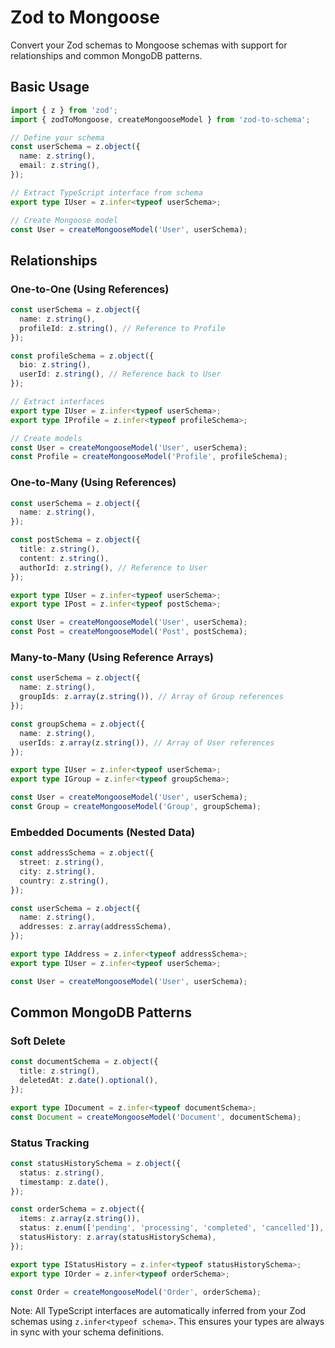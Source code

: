 # Zod to Mongoose

Convert your Zod schemas to Mongoose schemas with support for relationships and common MongoDB patterns.

## Basic Usage

```typescript
import { z } from 'zod';
import { zodToMongoose, createMongooseModel } from 'zod-to-schema';

// Define your schema
const userSchema = z.object({
  name: z.string(),
  email: z.string(),
});

// Extract TypeScript interface from schema
export type IUser = z.infer<typeof userSchema>;

// Create Mongoose model
const User = createMongooseModel('User', userSchema);
```

## Relationships

### One-to-One (Using References)

```typescript
const userSchema = z.object({
  name: z.string(),
  profileId: z.string(), // Reference to Profile
});

const profileSchema = z.object({
  bio: z.string(),
  userId: z.string(), // Reference back to User
});

// Extract interfaces
export type IUser = z.infer<typeof userSchema>;
export type IProfile = z.infer<typeof profileSchema>;

// Create models
const User = createMongooseModel('User', userSchema);
const Profile = createMongooseModel('Profile', profileSchema);
```

### One-to-Many (Using References)

```typescript
const userSchema = z.object({
  name: z.string(),
});

const postSchema = z.object({
  title: z.string(),
  content: z.string(),
  authorId: z.string(), // Reference to User
});

export type IUser = z.infer<typeof userSchema>;
export type IPost = z.infer<typeof postSchema>;

const User = createMongooseModel('User', userSchema);
const Post = createMongooseModel('Post', postSchema);
```

### Many-to-Many (Using Reference Arrays)

```typescript
const userSchema = z.object({
  name: z.string(),
  groupIds: z.array(z.string()), // Array of Group references
});

const groupSchema = z.object({
  name: z.string(),
  userIds: z.array(z.string()), // Array of User references
});

export type IUser = z.infer<typeof userSchema>;
export type IGroup = z.infer<typeof groupSchema>;

const User = createMongooseModel('User', userSchema);
const Group = createMongooseModel('Group', groupSchema);
```

### Embedded Documents (Nested Data)

```typescript
const addressSchema = z.object({
  street: z.string(),
  city: z.string(),
  country: z.string(),
});

const userSchema = z.object({
  name: z.string(),
  addresses: z.array(addressSchema),
});

export type IAddress = z.infer<typeof addressSchema>;
export type IUser = z.infer<typeof userSchema>;

const User = createMongooseModel('User', userSchema);
```

## Common MongoDB Patterns

### Soft Delete

```typescript
const documentSchema = z.object({
  title: z.string(),
  deletedAt: z.date().optional(),
});

export type IDocument = z.infer<typeof documentSchema>;
const Document = createMongooseModel('Document', documentSchema);
```

### Status Tracking

```typescript
const statusHistorySchema = z.object({
  status: z.string(),
  timestamp: z.date(),
});

const orderSchema = z.object({
  items: z.array(z.string()),
  status: z.enum(['pending', 'processing', 'completed', 'cancelled']),
  statusHistory: z.array(statusHistorySchema),
});

export type IStatusHistory = z.infer<typeof statusHistorySchema>;
export type IOrder = z.infer<typeof orderSchema>;

const Order = createMongooseModel('Order', orderSchema);
```

Note: All TypeScript interfaces are automatically inferred from your Zod schemas using `z.infer<typeof schema>`. This ensures your types are always in sync with your schema definitions.
